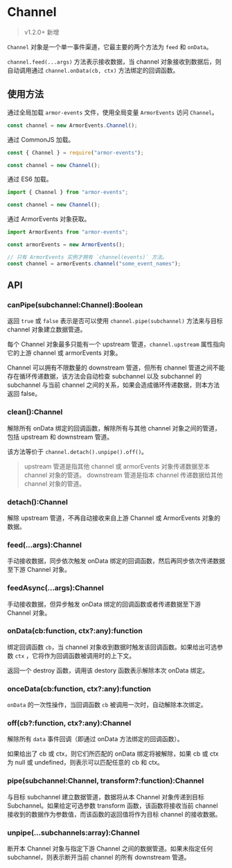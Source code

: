 # Channel

> v1.2.0+ 新增

`Channel` 对象是一个单一事件渠道，它最主要的两个方法为 `feed` 和 `onData`。

`channel.feed(...args)` 方法表示接收数据，当 channel 对象接收到数据后，则自动调用通过 `channel.onData(cb, ctx)` 方法绑定的回调函数。

## 使用方法

通过全局加载 `armor-events` 文件，使用全局变量 `ArmorEvents` 访问 `Channel`。

```js
const channel = new ArmorEvents.Channel();
```

通过 CommonJS 加载。

```js
const { Channel } = require("armor-events");

const channel = new Channel();
```

通过 ES6 加载。

```js
import { Channel } from "armor-events";

const channel = new Channel();
```

通过 ArmorEvents 对象获取。

```js
import ArmorEvents from "armor-events";

const armorEvents = new ArmorEvents();

// 只有 ArmorEvents 实例才拥有 `channel(events)` 方法。
const channel = armorEvents.channel("some_event_names");
```

## API

### canPipe(subchannel:Channel):Boolean

返回 `true` 或 `false` 表示是否可以使用 `channel.pipe(subchannel)` 方法来与目标 channel 对象建立数据管道。

每个 Channel 对象最多只能有一个 upstream 管道，`channel.upstream` 属性指向它的上游 channel 或 armorEvents 对象。

Channel 可以拥有不限数量的 downstream 管道，但所有 channel 管道之间不能存在循环传递数据，该方法会自动检查 subchannel 以及 subchannel 的 subchannel 与当前 channel 之间的关系，如果会造成循环传递数据，则本方法返回 false。

### clean():Channel

解除所有 onData 绑定的回调函数，解除所有与其他 channel 对象之间的管道，包括 upstream 和 downstream 管道。

该方法等价于 `channel.detach().unpipe().off()`。

> upstream 管道是指其他 channel 或 armorEvents 对象传递数据至本 channel 对象的管道。
> downstream 管道是指本 channel 传递数据给其他 channel 对象的管道。

### detach():Channel

解除 upstream 管道，不再自动接收来自上游 Channel 或 ArmorEvents 对象的数据。

### feed(...args):Channel

手动接收数据，同步依次触发 onData 绑定的回调函数，然后再同步依次传递数据至下游 Channel 对象。

### feedAsync(...args):Channel

手动接收数据，但异步触发 onData 绑定的回调函数或者传递数据至下游 Channel 对象。

### onData(cb:function, ctx?:any):function

绑定回调函数 `cb`，当 channel 对象收到数据时触发该回调函数。如果给出可选参数 `ctx` ，它将作为回调函数被调用时的上下文。

返回一个 destroy 函数，调用该 destory 函数表示解除本次 onData 绑定。

### onceData(cb:function, ctx?:any):function

`onData` 的一次性操作，当回调函数 `cb` 被调用一次时，自动解除本次绑定。

### off(cb?:function, ctx?:any):Channel

解除所有 `data` 事件回调（即通过 onData 方法绑定的回调函数）。

如果给出了 cb 或 ctx，则它们所匹配的 onData 绑定将被解除，如果 cb 或 ctx 为 null 或 undefined，则表示可以匹配任意的 cb 和 ctx。

### pipe(subchannel:Channel, transform?:function):Channel

与目标 subchannel 建立数据管道，数据将从本 Channel 对象传递到目标 Subchannel。如果给定可选参数 transform 函数，该函数将接收当前 channel 接收到的数据作为参数值，而该函数的返回值将作为目标 channel 的接收数据。

### unpipe(...subchannels:array<Channel>):Channel

断开本 Channel 对象与指定下游 Channel 之间的数据管道。如果未指定任何 subchannel，则表示断开当前 channel 的所有 downstream 管道。
